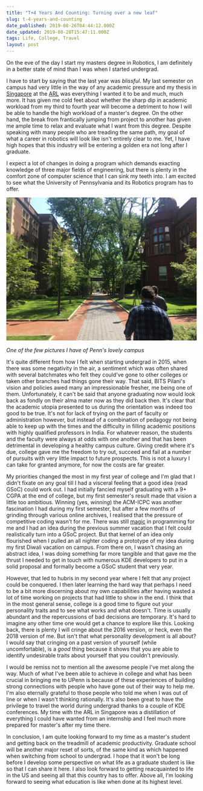 ```yaml
---
title: "T+4 Years And Counting: Turning over a new leaf"
slug: t-4-years-and-counting
date_published: 2019-08-26T04:44:12.000Z
date_updated: 2019-08-28T15:47:11.000Z
tags: Life, College, Travel
layout: post
---
```


On the eve of the day I start my masters degree in Robotics, I am definitely in a better state of mind than I was when I started undergrad.

I have to start by saying that the last year was *blissful*. My last semester on campus had very little in the way of any academic pressure and my thesis in [Singapore](https://arnavdhamija.com/2019/05/30/recommended-viewing-in-singapore/) at the [ARL](https://arl.nus.edu.sg/) was everything I wanted it to be and much, much more. It has given me cold feet about whether the sharp dip in academic workload from my third to fourth year will become a detriment to how I will be able to handle the high workload of a master\'s degree. On the other hand, the break from frantically jumping from project to another has given me ample time to relax and evaluate what I want from this degree. Despite speaking with many people who are treading the same path, my goal of what a career in robotics will look like isn\'t entirely clear to me. Yet, I have high hopes that this industry will be entering a golden era not long after I graduate.

I expect a lot of changes in doing a program which demands exacting knowledge of three major fields of engineering, but there is plenty in the comfort zone of computer science that I can sink my teeth into. I am excited to see what the University of Pennsylvania and its Robotics program has to offer.

![20190820_155127322_iOS](/content/images/2019/08/20190820_155127322_iOS.jpg)

*One of the few pictures I have of Penn\'s lovely campus*

It\'s quite different from how I felt when starting undergrad in 2015, when there was some negativity in the air, a sentiment which was often shared with several batchmates who felt they could\'ve gone to other colleges or taken other branches had things gone their way. That said, BITS Pilani\'s vision and policies awed many an impressionable fresher, me being one of them. Unfortunately, it can\'t be said that anyone graduating now would look back as fondly on their alma mater now as they did back then. It\'s clear that the academic utopia presented to us during the orientation was indeed too good to be true. It\'s not for lack of trying on the part of faculty or administration however, but instead of a combination of pedagogy not being able to keep up with the times and the difficulty in filling academic positions with highly qualified professors in India. For whatever reason, the students and the faculty were always at odds with one another and that has been detrimental in developing a healthy campus culture. Giving credit where it\'s due, college gave me the freedom to try out, succeed and fail at a number of pursuits with very little impact to future prospects. This is not a luxury I can take for granted anymore, for now the costs are far greater.

My priorities changed the most in my first year of college and I\'m glad that I didn\'t fixate on any goal till I had a visceral feeling that a good idea (read GSoC) could work out. I had initially fancied myself graduating with a 9+ CGPA at the end of college, but my first semester\'s result made that vision a little too ambitious. Winning (yes, *winning*) the ACM-ICPC was another fascination I had during my first semester, but after a few months of grinding through various online archives, I realised that the pressure of competitive coding wasn\'t for me. There was still [magic](https://arnavdhamija.com/2019/06/19/where-has-the-magic-gone/) in programming for me and I had an idea during the previous summer vacation that I felt could realistically turn into a GSoC project. But that kernel of an idea only flourished when I pulled an all nighter coding a prototype of my idea during my first Diwali vacation on campus. From there on, I wasn\'t chasing an abstract idea, I was doing something far more tangible and that gave me the thrust I needed to get in touch with numerous KDE developers to put in a solid proposal and formally become a GSoC student that very year.

However, that led to hubris in my second year where I felt that any project could be conquered. I then later learning the hard way that perhaps I need to be a bit more discerning about my own capabilities after having wasted a lot of time working on projects that had little to show in the end. I think that in the most general sense, college is a good time to figure out your personality traits and to see what works and what doesn\'t. Time is usually abundant and the repercussions of bad decisions are temporary. It\'s hard to imagine any other time one would get a chance to explore like this. Looking back, there is plenty I will cringe about the 2016 version, or heck, even the 2018 version of me. But isn\'t that what personality development is all about? I would say that cringing on a past version of yourself (while uncomfortable), is a *good* thing because it shows that you are able to identify undesirable traits about yourself that you couldn\'t previously.

I would be remiss not to mention all the awesome people I\'ve met along the way. Much of what I\'ve been able to achieve in college and what has been crucial in bringing me to UPenn is because of these experiences of building strong connections with people who have gone out of their way to help me. I\'m also eternally grateful to those people who told me when I was out of line or when I wasn\'t thinking rationally. It\'s also been great to have the privilege to travel the world during undergrad thanks to a couple of KDE conferences. My time with the ARL in Singapore was a distillation of everything I could have wanted from an internship and I feel much more prepared for master\'s after my time there.

In conclusion, I am quite looking forward to my time as a master\'s student and getting back on the treadmill of academic productivity. Graduate school will be another major reset of sorts, of the same kind as which happened when switching from school to undergrad. I hope that it won\'t be long before I develop some perspective on what life as a graduate student is like so that I can share it here. I also look forward to getting reacquainted to life in the US and seeing all that this country has to offer. Above all, I\'m looking forward to seeing what education is like when done at its highest level.
